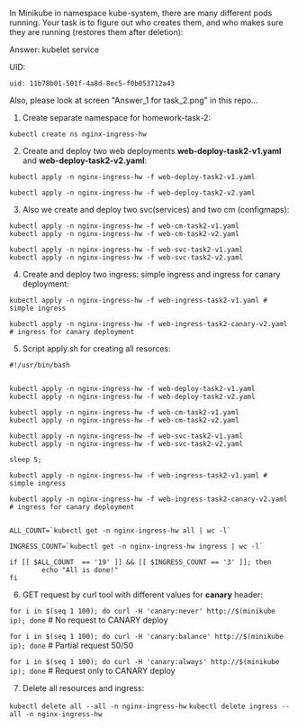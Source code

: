 In Minikube in namespace kube-system, there are many different pods running. Your task is to figure out who creates them, and who makes sure they are running (restores them after deletion):

Answer: kubelet service

UID:

`uid: 11b78b01-501f-4a8d-8ec5-f0b053712a43`

Also, please look at screen "Answer_1 for task_2.png" in this repo...

1. Create separate namespace for homework-task-2:

`kubectl create ns nginx-ingress-hw`

2. Create and deploy two web deployments **web-deploy-task2-v1.yaml** and **web-deploy-task2-v2.yaml**:

```
kubectl apply -n nginx-ingress-hw -f web-deploy-task2-v1.yaml

kubectl apply -n nginx-ingress-hw -f web-deploy-task2-v2.yaml

```

3. Also we create and deploy two svc(services) and two cm (configmaps):

```
kubectl apply -n nginx-ingress-hw -f web-cm-task2-v1.yaml
kubectl apply -n nginx-ingress-hw -f web-cm-task2-v2.yaml

kubectl apply -n nginx-ingress-hw -f web-svc-task2-v1.yaml
kubectl apply -n nginx-ingress-hw -f web-svc-task2-v2.yaml
```

4. Create and deploy two ingress: simple ingress and ingress for canary deployment:

```
kubectl apply -n nginx-ingress-hw -f web-ingress-task2-v1.yaml # simple ingress

kubectl apply -n nginx-ingress-hw -f web-ingress-task2-canary-v2.yaml # ingress for canary deployment

```

5. Script apply.sh for creating all resorces:

```
#!/usr/bin/bash


kubectl apply -n nginx-ingress-hw -f web-deploy-task2-v1.yaml
kubectl apply -n nginx-ingress-hw -f web-deploy-task2-v2.yaml

kubectl apply -n nginx-ingress-hw -f web-cm-task2-v1.yaml
kubectl apply -n nginx-ingress-hw -f web-cm-task2-v2.yaml

kubectl apply -n nginx-ingress-hw -f web-svc-task2-v1.yaml
kubectl apply -n nginx-ingress-hw -f web-svc-task2-v2.yaml

sleep 5;

kubectl apply -n nginx-ingress-hw -f web-ingress-task2-v1.yaml # simple ingress

kubectl apply -n nginx-ingress-hw -f web-ingress-task2-canary-v2.yaml # ingress for canary deployment


ALL_COUNT=`kubectl get -n nginx-ingress-hw all | wc -l`

INGRESS_COUNT=`kubectl get -n nginx-ingress-hw ingress | wc -l`

if [[ $ALL_COUNT  == '19' ]] && [[ $INGRESS_COUNT == '3' ]]; then
        echo "All is done!"
fi

```

6. GET request by curl tool with different values for **canary** header:

`for i in $(seq 1 100); do curl -H 'canary:never' http://$(minikube ip); done` # No request to CANARY deploy

`for i in $(seq 1 100); do curl -H 'canary:balance' http://$(minikube ip); done` # Partial request 50/50

`for i in $(seq 1 100); do curl -H 'canary:always' http://$(minikube ip); done` # Request only to CANARY deploy


7. Delete all resources and ingress:

`kubectl delete all --all -n nginx-ingress-hw`
`kubectl delete ingress --all -n nginx-ingress-hw`
